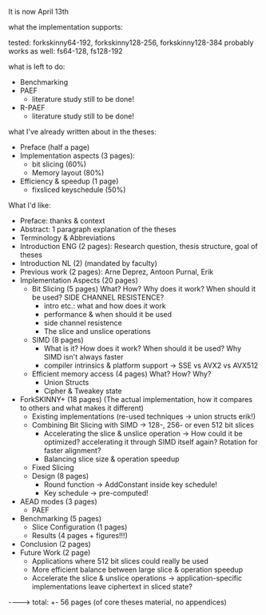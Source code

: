 It is now April 13th

what the implementation supports:

tested: forkskinny64-192, forkskinny128-256, forkskinny128-384
probably works as well: fs64-128, fs128-192

what is left to do:
- Benchmarking
- PAEF
  - literature study still to be done!
- R-PAEF
  - literature study still to be done!

what I've already written about in the theses:
- Preface (half a page)
- Implementation aspects (3 pages): 
  - bit slicing (60%)
  - Memory layout (80%)
- Efficiency & speedup (1 page)
  - fixsliced keyschedule (50%)


What I'd like:
- Preface: thanks & context
- Abstract: 1 paragraph explanation of the theses
- Terminology & Abbreviations
- Introduction ENG (2 pages): Research question, thesis structure, goal of theses
- Introduction NL (2) (mandated by faculty)
- Previous work (2 pages): Arne Deprez, Antoon Purnal, Erik
- Implementation Aspects (20 pages)
  - Bit Slicing (5 pages) What? How? Why does it work? When should it be used? SIDE CHANNEL RESISTENCE?
    - intro etc.: what and how does it work
    - performance & when should it be used
    - side channel resistence
    - The slice and unslice operations
  - SIMD (8 pages)
    - What is it? How does it work? When should it be used? Why SIMD isn't always faster
    - compiler intrinsics & platform support -> SSE vs AVX2 vs AVX512
  - Efficient memory access (4 pages) What? How? Why?
    - Union Structs
    - Cipher & Tweakey state
- ForkSKINNY+ (18 pages) (The actual implementation, how it compares to others and what makes it different)
  - Existing implementations (re-used techniques -> union structs erik!)
  - Combining Bit Slicing with SIMD -> 128-, 256- or even 512 bit slices
    - Accelerating the slice & unslice operation -> How could it be optimized? accelerating it through SIMD itself again? Rotation for faster alignment?
    - Balancing slice size & operation speedup
  - Fixed Slicing
  - Design (8 pages)
    - Round function -> AddConstant inside key schedule!
    - Key schedule -> pre-computed!
- AEAD modes (3 pages)
  - PAEF
- Benchmarking (5 pages)
  - Slice Configuration (1 pages)
  - Results (4 pages + figures!!!)
- Conclusion (2 pages)
- Future Work (2 page)
  - Applications where 512 bit slices could really be used
  - More efficient balance between large slice & operation speedup
  - Accelerate the slice & unslice operations -> application-specific implementations leave ciphertext in sliced state?

----> total: +- 56 pages (of core theses material, no appendices)